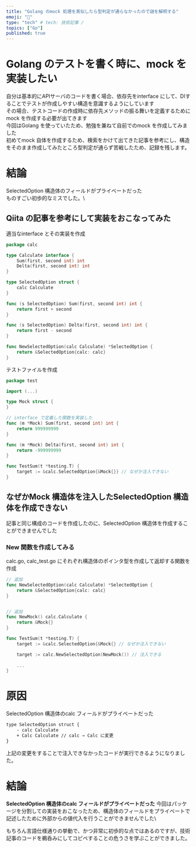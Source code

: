 ```yaml
---
title: "Golang のmock 処理を真似したら型判定が通らなかったので謎を解明する"
emoji: "👋"
type: "tech" # tech: 技術記事 / 
topics: ["Go"]
published: true
---
```


# Golang のテストを書く時に、mock を実装したい
自分は基本的にAPIサーバのコードを書く場合、依存先をinterface にして、DIすることでテストが作成しやすい構造を意識するようにしています\
その場合、テストコードの作成時に依存先メソッドの振る舞いを定義するためにmock を作成する必要が出てきます\
今回はGolang を使っていたため、勉強を兼ねて自前でのmock を作成してみました\
初めてmock 自体を作成するため、検索をかけて出てきた記事を参考にし、構造をそのまま作成してみたところ型判定が通らず苦戦したため、記録を残します。


# 結論
SelectedOption 構造体のフィールドがプライベートだった\
ものすごい初歩的なミスでした。\

## Qiita の記事を参考にして実装をおこなってみた

適当なinterface とその実装を作成
```go:calc.go
package calc

type Calculate interface {
	Sum(first, second int) int
	Delta(first, second int) int
}

type SelectedOption struct {
	calc Calculate
}

func (s SelectedOption) Sum(first, second int) int {
	return first + second
}

func (s SelectedOption) Delta(first, second int) int {
	return first - second
}

func NewSelectedOption(calc Calculate) *SelectedOption {
	return &SelectedOption{calc: calc}
}
```

テストファイルを作成
```go:calc_test.go
package test

import (...)

type Mock struct {
}

// interface で定義した関数を実装した
func (m *Mock) Sum(first, second int) int {
	return 999999999
}

func (m *Mock) Delta(first, second int) int {
	return -999999999
}

func TestSum(t *testing.T) {
	target := &calc.SelectedOption{&Mock{}} // なぜか注入できない
}
```
## なぜかMock 構造体を注入したSelectedOption 構造体を作成できない
記事と同じ構成のコードを作成したのに、SelectedOption 構造体を作成することができませんでした

### New 関数を作成してみる
calc.go, calc_test.go にそれぞれ構造体のポインタ型を作成して返却する関数を作成

```go:calc.go
// 追加
func NewSelectedOption(calc Calculate) *SelectedOption {
	return &SelectedOption{calc: calc}
}
```

```go:calc_test.go

// 追加
func NewMock() calc.Calculate {
	return &Mock{}
}

func TestSum(t *testing.T) {
	target := &calc.SelectedOption{&Mock{} // なぜか注入できない

	target := calc.NewSelectedOption(NewMock()) // 注入できる
	
	...
}
```

# 原因
SelectedOption 構造体のcalc フィールドがプライベートだった
```diff go:calc.go
type SelectedOption struct {
	- calc Calculate
	+ Calc Calculate // calc → Calc に変更
}
```
上記の変更をすることで注入できなかったコードが実行できるようになりました。


# 結論
**SelectedOption 構造体のcalc フィールドがプライベートだった**
今回はパッケージを分割しての実装をおこなったため、構造体のフィールドをプライベートで記述したために外部からの値代入を行うことができませんでした\

もちろん言語仕様通りの挙動で、かつ非常に初歩的な点ではあるのですが、技術記事のコードを鵜呑みにしてコピペすることの危うさを学ぶことができました。
